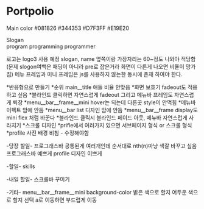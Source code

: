 # Portpolio

Main color 
#081826
#344353
#D7F3FF
#E19E20

Slogan  
program programming programmer

로고는 logo3 사용 예정
slogan, name 옆쪽이랑 가장자리는 60~정도 나와야 적당함
(문제 slogon여백은 패딩이 아니라 pre로 잡은거라 화면이 다른게 나오면 비율이 망가짐)
메뉴 프레임과 미니 프레임은 js를 사용하지 않는한 동시에 존재 하여야 한다.

*반응형으로 만들기
*순위 main__title 애들 비율 안맞음
*화면 보호기 fadeout도 적용하고 싶음
*블라인드 클릭하면 자연스럽게 fadeout 그리고 메뉴바 프레임도 자연스럽게 퇴장
*menu__bar__frame__mini hover는 되는데 다른곳 style이 안먹힘
*메뉴바 이펙트 맘에 안듬
*menu__bar list 디자인 맘에 안듬
*menu__bar__frame display도 mini flex 처럼 바꾼다
*블라인드 클릭시 블라인드 페이드 아웃, 메뉴바 자연스럽게 사라지기
*스크롤 디자인
*prifle에서 여러가지 있으면 서브페이지 형식 or 스크롤 형식
*profile 사진 배경 비침 - 수정해야함

-당장 할일-
프로그래스바 공통된게 여러개인데 순서대로 nth(n)마냥 색갈 바꾸고 싶음
프로그래스바 예쁘게
profile 디자인 이쁘게

-할일-
skills

-내일 할일-
스크롤바 꾸미기

-기타-
menu__bar__frame__mini
background-color 밝은 색으로 할지 어두운 색으로 할지 선택
a로 이동하면 부드럽게 이동